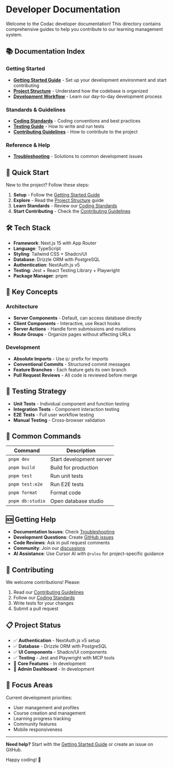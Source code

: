 # Developer Documentation

Welcome to the Codac developer documentation! This directory contains comprehensive guides to help you contribute to our learning management system.

## 📚 Documentation Index

### Getting Started
- **[Getting Started Guide](./getting-started.md)** - Set up your development environment and start contributing
- **[Project Structure](./project-structure.md)** - Understand how the codebase is organized
- **[Development Workflow](./development-workflow.md)** - Learn our day-to-day development process

### Standards & Guidelines
- **[Coding Standards](./coding-standards.md)** - Coding conventions and best practices
- **[Testing Guide](./testing-guide.md)** - How to write and run tests
- **[Contributing Guidelines](./contributing.md)** - How to contribute to the project

### Reference & Help
- **[Troubleshooting](./troubleshooting.md)** - Solutions to common development issues

## 🚀 Quick Start

New to the project? Follow these steps:

1. **Setup** - Follow the [Getting Started Guide](./getting-started.md)
2. **Explore** - Read the [Project Structure](./project-structure.md) guide
3. **Learn Standards** - Review our [Coding Standards](./coding-standards.md)
4. **Start Contributing** - Check the [Contributing Guidelines](./contributing.md)

## 🛠 Tech Stack

- **Framework**: Next.js 15 with App Router
- **Language**: TypeScript
- **Styling**: Tailwind CSS + Shadcn/UI
- **Database**: Drizzle ORM with PostgreSQL
- **Authentication**: NextAuth.js v5
- **Testing**: Jest + React Testing Library + Playwright
- **Package Manager**: pnpm

## 📖 Key Concepts

### Architecture
- **Server Components** - Default, can access database directly
- **Client Components** - Interactive, use React hooks
- **Server Actions** - Handle form submissions and mutations
- **Route Groups** - Organize pages without affecting URLs

### Development
- **Absolute Imports** - Use `@/` prefix for imports
- **Conventional Commits** - Structured commit messages
- **Feature Branches** - Each feature gets its own branch
- **Pull Request Reviews** - All code is reviewed before merge

## 🧪 Testing Strategy

- **Unit Tests** - Individual component and function testing
- **Integration Tests** - Component interaction testing
- **E2E Tests** - Full user workflow testing
- **Manual Testing** - Cross-browser validation

## 🔧 Common Commands

| Command | Description |
|---------|-------------|
| `pnpm dev` | Start development server |
| `pnpm build` | Build for production |
| `pnpm test` | Run unit tests |
| `pnpm test:e2e` | Run E2E tests |
| `pnpm format` | Format code |
| `pnpm db:studio` | Open database studio |

## 🆘 Getting Help

- **Documentation Issues**: Check [Troubleshooting](./troubleshooting.md)
- **Development Questions**: Create [GitHub issues](https://github.com/CodeAcademyBerlin/codac/issues)
- **Code Reviews**: Ask in pull request comments
- **Community**: Join our [discussions](https://github.com/CodeAcademyBerlin/codac/discussions)
- **AI Assistance**: Use Cursor AI with `@rules` for project-specific guidance

## 📝 Contributing

We welcome contributions! Please:

1. Read our [Contributing Guidelines](./contributing.md)
2. Follow our [Coding Standards](./coding-standards.md)
3. Write tests for your changes
4. Submit a pull request

## 📋 Project Status

- ✅ **Authentication** - NextAuth.js v5 setup
- ✅ **Database** - Drizzle ORM with PostgreSQL
- ✅ **UI Components** - Shadcn/UI components
- ✅ **Testing** - Jest and Playwright with MCP tools
- 🚧 **Core Features** - In development
- 🚧 **Admin Dashboard** - In development

## 🎯 Focus Areas

Current development priorities:
- User management and profiles
- Course creation and management
- Learning progress tracking
- Community features
- Mobile responsiveness

---

**Need help?** Start with the [Getting Started Guide](./getting-started.md) or create an issue on GitHub.

Happy coding! 🎉 